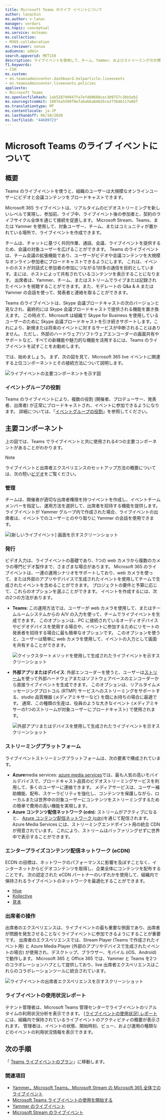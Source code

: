 ```yaml
---
title: Microsoft Teams のライブ イベントについて
author: lanachin
ms.author: v-lanac
manager: serdars
ms.topic: conceptual
ms.service: msteams
ms.collection:
- M365-collaboration
ms.reviewer: sonua
audience: admin
search.appverid: MET150
description: ライブイベントを使用して、チーム、Yammer、およびストリーミングの大規模なオンラインの対象ユーザーにビデオとコンテンツをブロードキャストする方法について説明します。
f1.keywords:
- CSH
ms.custom:
- ms.teamsadmincenter.dashboard.helparticle.liveevents
- ms.teamsadmincenter.liveevents.policies
appliesto:
- Microsoft Teams
ms.openlocfilehash: 1ab528740947fa7efdd0608cec309757c3bb5eb2
ms.sourcegitcommit: 1807ea5509f8efa6abba8462bce2f3646117e8bf
ms.translationtype: MT
ms.contentlocale: ja-JP
ms.lasthandoff: 06/10/2020
ms.locfileid: "44689723"
---
```

# <a name="what-are-microsoft-teams-live-events"></a>Microsoft Teams のライブ イベントについて

## <a name="overview"></a>概要

Teams のライブイベントを使うと、組織のユーザーは大規模なオンラインユーザーにビデオと会議コンテンツをブロードキャストできます。 

Microsoft 365 ライブイベントは、リアルタイムのビデオストリーミングを新しいレベルで実現し、参加前、ライブ中、ライブイベント後の参加者と、契約のライフサイクル全体を通じて接続を促進します。 Microsoft Stream、Teams、または Yammer を使用して、対象ユーザー、チーム、またはコミュニティが置かれている場所で、ライブイベントを作成できます。  

チームは、チャットに基づく共同作業、通話、会議、ライブイベントを提供するため、会議の対象ユーザーを広げることができます。 Teams のライブイベントは、チーム会議の拡張機能であり、ユーザーがビデオや会議コンテンツを大規模なオンライン参加者にブロードキャストできるようにします。 これは、イベントのホストが対話式と参加者の参加につながる1対多の通信を目的としています。主には、ホストによって共有されているコンテンツを表示することになります。 出席者は、Yammer、チーム、またはストリームでライブまたは記録されたイベントを視聴することができます。また、モデレートの Q&a & A または Yammer の会話を使って、発表者と連絡を取ることができます。

Teams のライブイベントは、Skype 会議ブロードキャストの次のバージョンと見なされ、最終的には Skype 会議ブロードキャストで提供される機能を置き換えます。 この時点で、Microsoft は組織で Skype for Business を使用しているユーザーのために Skype 会議ブロードキャストを引き続きサポートします。これにより、新規または将来のイベントに対するサービスが中断されることはありません。 ただし、外部のハードウェア/ソフトウェアエンコーダーの画面共有やサポートなど、すべての新機能や魅力的な機能を活用するには、Teams のライブイベントを試すことをお勧めします。

では、始めましょう。 まず、次の図を見て、Microsoft 365 live イベントに関連する上位コンポーネントとその接続方法について説明します。 

![ライブイベントの主要コンポーネントを示す図](../media/teams-live-events.png  "ライブイベント、スケジューリング、生産、ストリームプラットフォーム、認定されたサードパーティの eCDN プロバイダーの主要コンポーネントを示す図")

### <a name="event-group-roles"></a>イベントグループの役割
Teams のライブイベントにより、複数の役割 (開催者、プロデューサー、発表者、出席者) が正常にブロードキャストされ、イベントに参加できるようになります。 詳細については、「[イベントグループの役割](https://support.office.com/article/get-started-with-microsoft-teams-live-events-d077fec2-a058-483e-9ab5-1494afda578a?ui=en-US&rs=en-US&ad=US#bkmk_roles)」を参照してください。

## <a name="key-components"></a>主要コンポーネント
上の図では、Teams でライブイベントと共に使用される4つの主要コンポーネントがあることがわかります。

> [!NOTE]
> ライブイベントと出席者エクスペリエンスのセットアップ方法の概要については、次の短い[ビデオ](https://support.office.com/article/video-plan-and-schedule-a-live-event-f92363a0-6d98-46d2-bdd9-f2248075e502)をご覧ください。

### <a name="scheduling"></a>管理
チームは、開催者が適切な出席者権限を持つイベントを作成し、イベントチームメンバーを指定し、運用方法を選択して、出席者を招待する機能を提供します。 ライブイベントが Yammer グループ内で作成された場合、ライブイベントの出席者は、イベントでのユーザーとのやり取りに Yammer の会話を使用できます。 

![[新しいライブイベント] 画面を示すスクリーンショット](../media/teams-live-events-schedule.png "新しいライブイベントを作成してスケジュールする新しいライブイベント画面を示すスクリーンショット")

### <a name="production"></a>発行
ビデオ入力は、ライブイベントの基礎であり、1つの web カメラから複数のカメラの専門ビデオ製作まで、さまざまな場合があります。 Microsoft 365 のライブイベントは、一連の運用シナリオをサポートしており、web カメラを使って、または外部のアプリやデバイスで生成されたイベントを使用してチームで生成されたイベントを含めることができます。 プロジェクトの要件と予算に応じて、これらのオプションを選ぶことができます。 イベントを作成するには、次の2つの方法があります。

- **Teams**: この運用方法では、ユーザーが web カメラを使用して、またはチームルームシステムからの A/V の入力を使って、チームでライブイベントを生成できます。 このオプションは、PC に接続されているオーディオデバイスやビデオデバイスを使用する場合や、イベントに参加するためにリモートの発表者を招待する場合に最も簡単なオプションです。 このオプションを使うと、ユーザーは簡単に web カメラを使用して、イベントの入力として画面を共有することができます。 

    ![クイックスタートメソッドを使用して生成されたライブイベントを示すスクリーンショット](../media/teams-live-events-quick-start.png "クイックスタートの運用方法を使用して生成されたライブイベントを示すスクリーンショット")

- **外部アプリまたはデバイス**: 外部エンコーダーを使うと、ユーザーは[ストリーム](https://stream.microsoft.com)を使って外部ハードウェアまたはソフトウェアベースのエンコーダーから直接ライブイベントを生成できます。 このオプションは、リアルタイムメッセージングプロトコル (RTMP) サービスへのストリーミングをサポートする、studio 品質機器 (メディアミキサーなど) を既にお持ちの場合に最適です。 通常、この種類の生産は、役員のような大きなイベント (メディアミキサーの1つのストリームが対象ユーザーにブロードキャスト) で使用されます。 

    ![外部アプリまたはデバイスを使用して生成されたライブイベントを示すスクリーンショット](../media/teams-live-events-external-encoder.png "外部アプリまたはデバイスの運用方法を使用して生成されたライブイベントを示すスクリーンショット")

### <a name="streaming-platform"></a>ストリーミングプラットフォーム
ライブイベントストリーミングプラットフォームは、次の要素で構成されています。

- **Azure**media services: [azure media services](https://docs.microsoft.com/azure/media-services/previous/)では、最も人気の高いモバイルデバイスで、ブロードキャスト品質のビデオストリーミングサービスを利用して、多くのユーザーに連絡できます。 メディアサービスは、ユーザー補助機能、配布、スケーラビリティを強化し、コンテンツを保護しながら、ローカルまたは世界中の対象ユーザーにコンテンツをストリーミングするための簡単で費用の高い機能を実現します。
- **Azure コンテンツ配信ネットワーク (cdn)**: ストリームがアクティブになると、 [Azure コンテンツ配信ネットワーク (cdn)](https://docs.microsoft.com/azure/cdn/)を通じて配信されます。 Azure Media Services には、ストリーミングエンドポイント用の統合 CDN が用意されています。 これにより、ストリームはバッファリングせずに世界中で表示することができます。

### <a name="enterprise-content-delivery-network-ecdn"></a>エンタープライズコンテンツ配信ネットワーク (eCDN)
ECDN の目標は、ネットワークのパフォーマンスに影響を及ぼすことなく、インターネットからビデオコンテンツを取得し、企業全体にコンテンツを配布することです。 次の認定された eCDN パートナーのいずれかを使用して、組織内で保持されるライブイベントのネットワークを最適化することができます。
- [Hive](https://www.hivestreaming.com/partners/integration-partners/microsoft/)
- [Kollective](https://kollective.com/ecdn-solutions/microsoft-live-events/)
- [見本](http://www.ramp.com)

### <a name="attendee-experience"></a>出席者の操作 
出席者のエクスペリエンスは、ライブイベントの最も重要な側面であり、出席者が問題を発生させることなくライブイベントに参加できるようにすることが重要です。 出席者のエクスペリエンスでは、Stream Player (Teams で作成されたイベント用) と Azure Media Player (外部のアプリやデバイスで生成されたイベントの場合) が使用され、デスクトップ、ブラウザー、モバイル (iOS、Android) で動作します。 Microsoft 365 と Office 365 では、Yammer と Teams を2つのコラボレーションハブとして提供しており、live 出席者エクスペリエンスはこれらのコラボレーションツールに統合されています。 

![ライブイベントの出席者エクスペリエンスを示すスクリーンショット](../media/teams-live-events-attendee.png "ライブイベントの出席者エクスペリエンスを示すスクリーンショット")

### <a name="live-event-usage-report"></a>ライブイベントの使用状況レポート 
テナント管理者は、Microsoft Teams 管理センターでライブイベントのリアルタイムの利用状況分析を表示できます。  [[ライブイベントの使用状況] レポート](../teams-analytics-and-reports/teams-live-event-usage-report.md)には、組織内で保持されているライブイベントのアクティビティの概要が表示されます。  管理者は、イベントの状態、開始時刻、ビュー、および運用の種類などのイベントの利用状況情報を表示できます。  

## <a name="next-steps"></a>次の手順
「 [Teams ライブイベントのプラン](plan-for-teams-live-events.md)」に移動します。

### <a name="related-topics"></a>関連項目
- [Yammer、Microsoft Teams、Microsoft Stream の Microsoft 365 全体でのライブイベント](https://docs.microsoft.com/stream/live-event-m365)
- [Microsoft Teams ライブイベントの使用を開始する](https://support.office.com/article/d077fec2-a058-483e-9ab5-1494afda578a)
- [Yammer のライブイベント](https://support.office.com/article/live-events-in-yammer-4ece0ee2-c268-4636-bf2a-16e454befe57)
- [Microsoft Stream のライブイベント](https://docs.microsoft.com/stream/live-event-overview)

 
